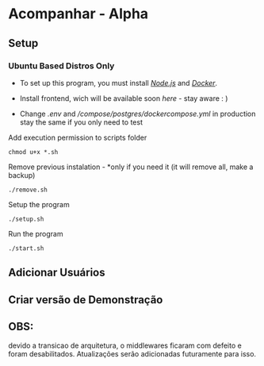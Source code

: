 # Acompanhar - Alpha

## Setup 

### Ubuntu Based Distros Only

- To set up this program, you must install [_Node.js_](https://nodejs.org/) and [_Docker_](https://www.docker.com/).

- Install frontend, wich will be available soon _here_ - stay aware : )

- Change _.env_ and _/compose/postgres/dockercompose.yml_ in production stay the same if you only need to test

Add execution permission to scripts folder
```
chmod u+x *.sh
```

Remove previous instalation - *only if you need it (it will remove all, make a backup)
```
./remove.sh
```

Setup the program
```
./setup.sh
```

Run the program
```
./start.sh
```

## Adicionar Usuários

## Criar versão de Demonstração




## OBS:
devido a transicao de arquitetura, o middlewares ficaram com defeito e foram desabilitados.
Atualizações serão adicionadas futuramente para isso.



